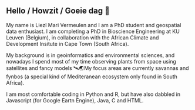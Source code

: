 ## Hello / Howzit / Goeie dag 👋
My name is Liezl Mari Vermeulen and I am a PhD student and geospatial data enthusiast. I am completing a PhD in Bioscience Engineering at KU Leuven (Belgium), in collaboration with the African Climate and Development Insitute in Cape Town (South Africa).

My background is in geoinformatics and environmental sciences, and nowadays I spend most of my time observing plants from space using satellites and fancy models 🛰️🌏My focus areas are currently savannas and fynbos (a special kind of Mediteranean ecosystem only found in South Africa). 

I am most comfortable coding in Python and R, but have also dabbled in Javascript (for Google Eartn Engine), Java, C and HTML. 
